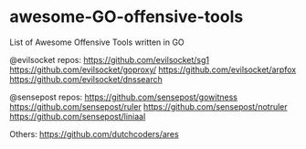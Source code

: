 # awesome-GO-offensive-tools
List of Awesome Offensive Tools written in GO

@evilsocket repos:
https://github.com/evilsocket/sg1
https://github.com/evilsocket/goproxy/
https://github.com/evilsocket/arpfox
https://github.com/evilsocket/dnssearch

@sensepost repos:
https://github.com/sensepost/gowitness
https://github.com/sensepost/ruler
https://github.com/sensepost/notruler
https://github.com/sensepost/liniaal

Others:
https://github.com/dutchcoders/ares
